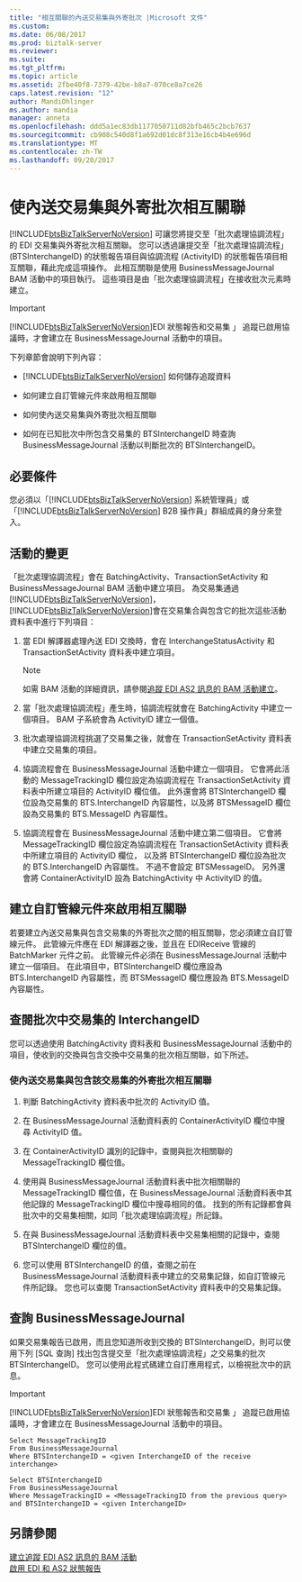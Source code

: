 ```yaml
---
title: "相互關聯的內送交易集與外寄批次 |Microsoft 文件"
ms.custom: 
ms.date: 06/08/2017
ms.prod: biztalk-server
ms.reviewer: 
ms.suite: 
ms.tgt_pltfrm: 
ms.topic: article
ms.assetid: 2fbe40f8-7379-42be-b8a7-070ce8a7ce26
caps.latest.revision: "12"
author: MandiOhlinger
ms.author: mandia
manager: anneta
ms.openlocfilehash: ddd5a1ec83db1177050711d82bfb465c2bcb7637
ms.sourcegitcommit: cb908c540d8f1a692d01dc8f313e16cb4b4e696d
ms.translationtype: MT
ms.contentlocale: zh-TW
ms.lasthandoff: 09/20/2017
---
```

# <a name="correlating-an-incoming-transaction-set-with-an-outgoing-batch"></a>使內送交易集與外寄批次相互關聯
[!INCLUDE[btsBizTalkServerNoVersion](../includes/btsbiztalkservernoversion-md.md)] 可讓您將提交至「批次處理協調流程」的 EDI 交易集與外寄批次相互關聯。 您可以透過讓提交至「批次處理協調流程」(BTSInterchangeID) 的狀態報告項目與協調流程 (ActivityID) 的狀態報告項目相互關聯，藉此完成這項操作。 此相互關聯是使用 BusinessMessageJournal BAM 活動中的項目執行。 這些項目是由「批次處理協調流程」在接收批次元素時建立。  
  
> [!IMPORTANT]
>  [!INCLUDE[btsBizTalkServerNoVersion](../includes/btsbiztalkservernoversion-md.md)]EDI 狀態報告和交易集 」 追蹤已啟用協議時，才會建立在 BusinessMessageJournal 活動中的項目。  
  
 下列章節會說明下列內容：  
  
-   [!INCLUDE[btsBizTalkServerNoVersion](../includes/btsbiztalkservernoversion-md.md)] 如何儲存追蹤資料  
  
-   如何建立自訂管線元件來啟用相互關聯  
  
-   如何使內送交易集與外寄批次相互關聯  
  
-   如何在已知批次中所包含交易集的 BTSInterchangeID 時查詢 BusinessMessageJournal 活動以判斷批次的 BTSInterchangeID。  
  
## <a name="prerequisites"></a>必要條件  
 您必須以「[!INCLUDE[btsBizTalkServerNoVersion](../includes/btsbiztalkservernoversion-md.md)] 系統管理員」或「[!INCLUDE[btsBizTalkServerNoVersion](../includes/btsbiztalkservernoversion-md.md)] B2B 操作員」群組成員的身分來登入。  
  
## <a name="changes-to-the-activities"></a>活動的變更  
 「批次處理協調流程」會在 BatchingActivity、TransactionSetActivity 和 BusinessMessageJournal BAM 活動中建立項目。 為交易集通過[!INCLUDE[btsBizTalkServerNoVersion](../includes/btsbiztalkservernoversion-md.md)]，[!INCLUDE[btsBizTalkServerNoVersion](../includes/btsbiztalkservernoversion-md.md)]會在交易集合與包含它的批次這些活動資料表中進行下列項目：  
  
1.  當 EDI 解譯器處理內送 EDI 交換時，會在 InterchangeStatusActivity 和 TransactionSetActivity 資料表中建立項目。  
  
    > [!NOTE]
    >  如需 BAM 活動的詳細資訊，請參閱[追蹤 EDI AS2 訊息的 BAM 活動建立](../core/bam-activities-created-to-track-edi-as2-messages.md)。  
  
2.  當「批次處理協調流程」產生時，協調流程就會在 BatchingActivity 中建立一個項目。 BAM 子系統會為 ActivityID 建立一個值。  
  
3.  批次處理協調流程挑選了交易集之後，就會在 TransactionSetActivity 資料表中建立交易集的項目。  
  
4.  協調流程會在 BusinessMessageJournal 活動中建立一個項目。 它會將此活動的 MessageTrackingID 欄位設定為協調流程在 TransactionSetActivity 資料表中所建立項目的 ActivityID 欄位值。 此外還會將 BTSInterchangeID 欄位設為交易集的 BTS.InterchangeID 內容屬性，以及將 BTSMessageID 欄位設為交易集的 BTS.MessageID 內容屬性。  
  
5.  協調流程會在 BusinessMessageJournal 活動中建立第二個項目。 它會將 MessageTrackingID 欄位設定為協調流程在 TransactionSetActivity 資料表中所建立項目的 ActivityID 欄位， 以及將 BTSInterchangeID 欄位設為批次的 BTS.InterchangeID 內容屬性。 不過不會設定 BTSMessageID。 另外還會將 ContainerActivityID 設為 BatchingActivity 中 ActivityID 的值。  
  
## <a name="creating-a-custom-pipeline-component-for-enabling-correlation"></a>建立自訂管線元件來啟用相互關聯  
 若要建立內送交易集與包含交易集的外寄批次之間的相互關聯，您必須建立自訂管線元件。 此管線元件應在 EDI 解譯器之後，並且在 EDIReceive 管線的 BatchMarker 元件之前。 此管線元件必須在 BusinessMessageJournal 活動中建立一個項目。 在此項目中，BTSInterchangeID 欄位應設為 BTS.InterchangeID 內容屬性，而 BTSMessageID 欄位應設為 BTS.MessageID 內容屬性。  
  
## <a name="looking-up-the-interchangeid-for-a-transaction-set-in-a-batch"></a>查閱批次中交易集的 InterchangeID  
 您可以透過使用 BatchingActivity 資料表和 BusinessMessageJournal 活動中的項目，使收到的交換與包含交換中交易集的批次相互關聯，如下所述。  
  
### <a name="to-correlate-an-incoming-transaction-set-with-an-outgoing-batch-that-contains-that-transaction-set"></a>使內送交易集與包含該交易集的外寄批次相互關聯  
  
1.  判斷 BatchingActivity 資料表中批次的 ActivityID 值。  
  
2.  在 BusinessMessageJournal 活動資料表的 ContainerActivityID 欄位中搜尋 ActivityID 值。  
  
3.  在 ContainerActivityID 識別的記錄中，查閱與批次相關聯的 MessageTrackingID 欄位值。  
  
4.  使用與 BusinessMessageJournal 活動資料表中批次相關聯的 MessageTrackingID 欄位值，在 BusinessMessageJournal 活動資料表中其他記錄的 MessageTrackingID 欄位中搜尋相同的值。 找到的所有記錄都會與批次中的交易集相關，如同「批次處理協調流程」所記錄。  
  
5.  在與 BusinessMessageJournal 活動資料表中交易集相關的記錄中，查閱 BTSInterchangeID 欄位的值。  
  
6.  您可以使用 BTSInterchangeID 的值，查閱之前在 BusinessMessageJournal 活動資料表中建立的交易集記錄，如自訂管線元件所記錄。 您也可以查閱 TransactionSetActivity 資料表中的交易集記錄。  
  
## <a name="querying-businessmessagejournal"></a>查詢 BusinessMessageJournal  
 如果交易集報告已啟用，而且您知道所收到交換的 BTSInterchangeID，則可以使用下列 [SQL 查詢] 找出包含提交至「批次處理協調流程」之交易集的批次 BTSInterchangeID。 您可以使用此程式碼建立自訂應用程式，以檢視批次中的訊息。  
  
> [!IMPORTANT]
>  [!INCLUDE[btsBizTalkServerNoVersion](../includes/btsbiztalkservernoversion-md.md)]EDI 狀態報告和交易集 」 追蹤已啟用協議時，才會建立在 BusinessMessageJournal 活動中的項目。  
  
```  
Select MessageTrackingID  
From BusinessMessageJournal  
Where BTSInterchangeID = <given InterchangeID of the receive interchange>  
  
Select BTSInterchangeID  
From BusinessMessageJournal  
Where MessageTrackingID = <MessageTrackingID from the previous query> and BTSInterchangeID = <given InterchangeID>  
```  
  
## <a name="see-also"></a>另請參閱  
 [建立追蹤 EDI AS2 訊息的 BAM 活動](../core/bam-activities-created-to-track-edi-as2-messages.md)   
 [啟用 EDI 和 AS2 狀態報告](../core/enabling-edi-and-as2-status-reports.md)